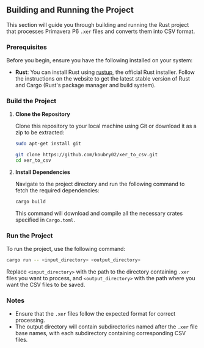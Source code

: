 Building and Running the Project
--------------------------------

This section will guide you through building and running the Rust project that processes Primavera P6 `.xer` files and converts them into CSV format.

### Prerequisites

Before you begin, ensure you have the following installed on your system:

-   **Rust**: You can install Rust using [rustup](https://rustup.rs/), the official Rust installer. Follow the instructions on the website to get the latest stable version of Rust and Cargo (Rust's package manager and build system).

### Build the Project

1.  **Clone the Repository**

    Clone this repository to your local machine using Git or download it as a zip to be extracted:

     ```bash
     sudo apt-get install git
     ```

    ```bash
    git clone https://github.com/koubry02/xer_to_csv.git
    cd xer_to_csv
     ```

    

3.  **Install Dependencies**

    Navigate to the project directory and run the following command to fetch the required dependencies:


    ```bash
    cargo build
    ```

    This command will download and compile all the necessary crates specified in `Cargo.toml`.

### Run the Project

To run the project, use the following command:

```bash
cargo run -- <input_directory> <output_directory>
```

Replace `<input_directory>` with the path to the directory containing `.xer` files you want to process, and `<output_directory>` with the path where you want the CSV files to be saved.

### Notes

-   Ensure that the `.xer` files follow the expected format for correct processing.
-   The output directory will contain subdirectories named after the `.xer` file base names, with each subdirectory containing corresponding CSV files.

